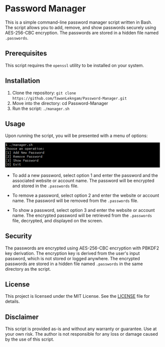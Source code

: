 # Password Manager
This is a simple command-line password manager script written in Bash. The script allows you to add, remove, and show passwords securely using AES-256-CBC encryption. The passwords are stored in a hidden file named `.passwords`.

## Prerequisites
This script requires the `openssl` utility to be installed on your system.

## Installation
1. Clone the repository: `git clone https://github.com/TawanLekngam/Password-Manager.git`
2. Move into the directory: cd Password-Manager
3. Run the script: `./manager.sh`

## Usage
Upon running the script, you will be presented with a menu of options:

<p align="center">
  <img src="./image/screenshot.png" />
</p>

- To add a new password, select option 1 and enter the password and the associated website or account name. The password will be encrypted and stored in the `.passwords` file.

- To remove a password, select option 2 and enter the website or account name. The password will be removed from the `.passwords` file.

- To show a password, select option 3 and enter the website or account name. The encrypted password will be retrieved from the `.passwords` file, decrypted, and displayed on the screen.

## Security
The passwords are encrypted using AES-256-CBC encryption with PBKDF2 key derivation. The encryption key is derived from the user's input password, which is not stored or logged anywhere. The encrypted passwords are stored in a hidden file named `.passwords` in the same directory as the script.

## License
This project is licensed under the MIT License. See the [LICENSE](/LICENSE) file for details.

## Disclaimer
This script is provided as-is and without any warranty or guarantee. Use at your own risk. The author is not responsible for any loss or damage caused by the use of this script.
